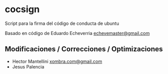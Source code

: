 # cocsign



Script para la firma del código de conducta de ubuntu

Basado en código de Eduardo Echeverria <echevemaster@gmail.com>

## Modificaciones / Correcciones / Optimizaciones

* Hector Mantellini <xombra.com@gmail.com>
* Jesus Palencia
